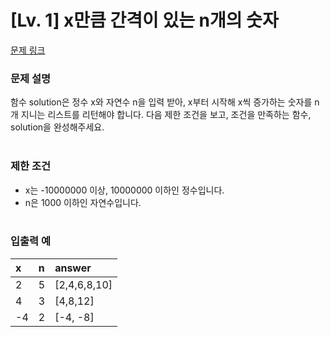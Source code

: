 # [Lv. 1] x만큼 간격이 있는 n개의 숫자
[문제 링크](https://school.programmers.co.kr/learn/courses/30/lessons/12954?language=python3) 

### 문제 설명
함수 solution은 정수 x와 자연수 n을 입력 받아, x부터 시작해 x씩 증가하는 숫자를 n개 지니는 리스트를 리턴해야 합니다. 다음 제한 조건을 보고, 조건을 만족하는 함수, solution을 완성해주세요.<br/><br/>

### 제한 조건
- x는 -10000000 이상, 10000000 이하인 정수입니다.
- n은 1000 이하인 자연수입니다.
<br/><br/>

### 입출력 예
| x        |     n     |     answer   |
|:-------|:---------|:-------------|
|    2    |    5     | [2,4,6,8,10] |
|    4    |    3     |   [4,8,12]     |
|   -4    |    2    | 	[-4, -8]      |
